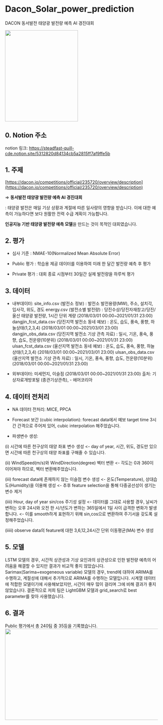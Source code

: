 # Dacon_Solar_power_prediction
DACON 동서발전 태양광 발전량 예측 AI 경진대회

<img src="https://user-images.githubusercontent.com/87663692/144705172-40f3873e-5116-4c47-9cee-3b4b9acc3bfb.png"
     width="240" height="300"/>

## 0. Notion 주소

notion 링크: https://steadfast-quill-cde.notion.site/5312820d84134cb5a2815ff7af9ffe5b

## 1. 주제

[https://dacon.io/competitions/official/235720/overview/description](https://dacon.io/competitions/official/235720/overview/description)

⇒ **동서발전 태양광 발전량 예측 AI 경진대회**

: 태양광 발전은 매일 기상 상황과 계절에 따른 일사량의 영향을 받습니다.
  이에 대한 예측이 가능하다면 보다 원활한 전력 수급 계획이 가능합니다.

**인공지능 기반 태양광 발전량 예측 모델**을 만드는 것이 목적인 대회였습니다.

## 2. 평가

- 심사 기준 : NMAE-10(Normalized Mean Absolute Error)

- Public 평가 : 학습용 제공 데이터를 이용하여 미래 한 달간 발전량 예측 후 평가
- Private 평가 : 대회 종료 시점부터 30일간 실제 발전량을 하루씩 평가

## 3. 데이터

- 내부데이터: 
site_info.csv (발전소 정보) : 발전소 발전용량(MW), 주소, 설치각, 입사각, 위도, 경도
energy.csv (발전소별 발전량) : 당진수상/당진자재창고/당진/울산 태양광 발전량, 1시간 단위 계량 (2018/03/01 00:00~2021/01/31 23:00)
dangjin_fcst_data.csv (당진지역 발전소 동네 예보) : 온도, 습도, 풍속, 풍향, 하늘상태(1,2,3,4) (2018/03/01 00:00~2021/03/01 23:00)
dangjin_obs_data.csv (당진지역 발전소 기상 관측 자료) : 일시, 기온, 풍속, 풍향, 습도, 전운량(10분위) (2018/03/01 00:00~2021/01/31 23:00)
ulsan_fcst_data.csv (울산지역 발전소 동네 예보) : 온도, 습도, 풍속, 풍향, 하늘상태(1,2,3,4) (2018/03/01 00:00~2021/03/01 23:00)
ulsan_obs_data.csv (울산지역 발전소 기상 관측 자료) : 일시, 기온, 풍속, 풍향, 습도, 전운량(10분위) (2018/03/01 00:00~2021/01/31 23:00)

- 외부데이터: 미세먼지, 이슬점 (2018/03/01 00:00~2021/01/31 23:00)
출처: 기상자료개방포털 (종관기상관측), - 에어코리아

## 4. 데이터 전처리

- NA 데이터 전처리: MICE, PPCA

- Forecast 보간 (cubic interpolation):
forecast data에서 예보 target time 3시간 간격으로 주어져 있어, cubic interpolation 해주었습니다.

- 파생변수 생성:

(i) 시간에 따른 천구상의 태양 좌표 변수 생성
<- day of year, 시간, 위도, 경도만 있으면 시간에 따른 천구상의 태양 좌표를 구해줄 수 있습니다.

(ii) WindSpeed(m/s)와 WindDirection(degree) 벡터 변환
<- 각도는 0과 360이 이어져야 하므로, 벡터 변환해주었습니다.

(iii) forecast data에 존재하지 않는 이슬점 변수 생성
<- 온도(Temperature), 상대습도(Humidity)을 이용해 생성
<- 추후 feature selection을 통해 다중공선성이 생기는 변수 제거

(iiii) Hour, day of year sin/cos 주기성 설정
<- 데이터를 그대로 사용할 경우, 날씨가 변하는 오후 24시와 오전 한 시/년도가 변하는 365일에서 1일 사이 급격한 변화가 발생합니다.
<- 이를 smooth하게 표현하기 위해 sin,cos으로 변환하여 주기서을 갖도록 설정해주었습니다.

(iiiii) observe data의 feature에 대한 3,6,12,24시간 단위 이동평균(MA) 변수 생성

## 5. 모델

LSTM 모델의 경우, 시간적 상관성과 기상 요인과의 상관성으로 인한 발전량 예측의 어려움을 해결할 수 있지만 결과가 비교적 좋지 않았습니다.
Sarimax(Sarima+exogeneous variable) 모델의 경우, trend에 대하여 ARIMA를 수행하고, 계절성에 대해서 추가적으로 ARIMA를 수행하는 모델입니다. 시계열 데이터에 적합한 모델이기에 사용해보았지만, 시간이 매우 많이 걸리며 그에 비해 결과가 좋지 않았습니다.
결론적으로 저희 팀은 LightGBM 모델과 grid_search로 best parameter를 찾아 사용했습니다.

## 6. 결과

Public 평가에서 총 240팀 중 35등을 기록했습니다.
<img src="https://user-images.githubusercontent.com/87663692/144706538-0d40efe0-537f-47c3-84d4-8e24c55dc237.png"
     width="550" height="300"/>

